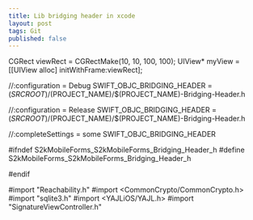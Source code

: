 ```yaml
---
title: Lib bridging header in xcode
layout: post
tags: Git
published: false
---
```


CGRect  viewRect = CGRectMake(10, 10, 100, 100);
UIView* myView = [[UIView alloc] initWithFrame:viewRect];

//:configuration = Debug
SWIFT_OBJC_BRIDGING_HEADER = $(SRCROOT)/$(PROJECT_NAME)/$(PROJECT_NAME)-Bridging-Header.h 


//:configuration = Release
SWIFT_OBJC_BRIDGING_HEADER = $(SRCROOT)/$(PROJECT_NAME)/$(PROJECT_NAME)-Bridging-Header.h 


//:completeSettings = some
SWIFT_OBJC_BRIDGING_HEADER


#ifndef S2kMobileForms_S2kMobileForms_Bridging_Header_h
#define S2kMobileForms_S2kMobileForms_Bridging_Header_h


#endif

#import "Reachability.h"
#import <CommonCrypto/CommonCrypto.h>
#import "sqlite3.h"
#import <YAJLiOS/YAJL.h>
#import "SignatureViewController.h"
